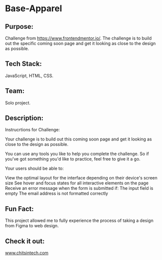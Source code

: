 # Base-Apparel

## Purpose:
Challenge from https://www.frontendmentor.io/. The challenge is to build out the specific coming soon page and get it looking as close to the design as possible.

## Tech Stack:
JavaScript, HTML, CSS.

## Team:
Solo project.

## Description:

Instrucrtions for Challenge:

Your challenge is to build out this coming soon page and get it looking as close to the design as possible.

You can use any tools you like to help you complete the challenge. So if you've got something you'd like to practice, feel free to give it a go.

Your users should be able to:

View the optimal layout for the interface depending on their device's screen size
See hover and focus states for all interactive elements on the page
Receive an error message when the form is submitted if:
The input field is empty
The email address is not formatted correctly

## Fun Fact:
This project allowed me to fully experience the process of taking a design from Figma to web design.
## Check it out:
www.chitsintech.com


